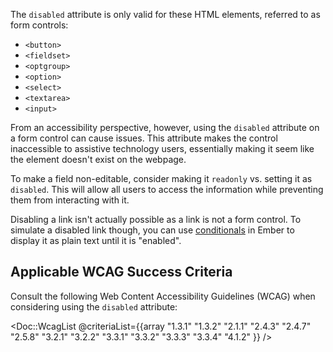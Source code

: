 The `disabled` attribute is only valid for these HTML elements, referred to as form controls:

- `<button>`
- `<fieldset>`
- `<optgroup>`
- `<option>`
- `<select>`
- `<textarea>`
- `<input>`

From an accessibility perspective, however, using the `disabled` attribute on a form control can cause issues. This attribute makes the control inaccessible to assistive technology users, essentially making it seem like the element doesn't exist on the webpage.

To make a field non-editable, consider making it `readonly` vs. setting it as `disabled`. This will allow all users to access the information while preventing them from interacting with it.

Disabling a link isn't actually possible as a link is not a form control. To simulate a disabled link though, you can use [conditionals](https://guides.emberjs.com/release/components/conditional-content/) in Ember to display it as plain text until it is "enabled".

## Applicable WCAG Success Criteria

Consult the following Web Content Accessibility Guidelines (WCAG) when considering using the `disabled` attribute:

<Doc::WcagList @criteriaList={{array "1.3.1" "1.3.2" "2.1.1" "2.4.3" "2.4.7" "2.5.8" "3.2.1" "3.2.2" "3.3.1" "3.3.2" "3.3.3" "3.3.4" "4.1.2" }} />
